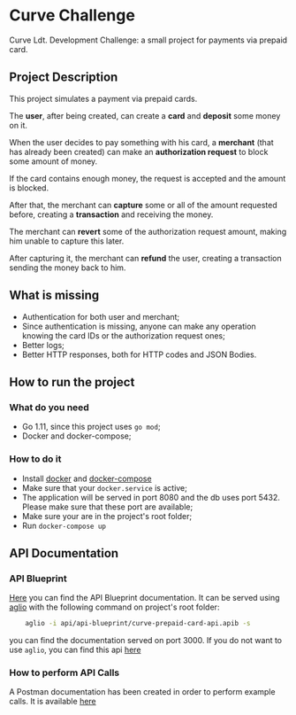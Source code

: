 # Curve Challenge
Curve Ldt. Development Challenge: a small project for payments via prepaid card.

## Project Description
This project simulates a payment via prepaid cards.

The **user**, after being created, can create a **card** and **deposit** some money on it.

When the user decides to pay something with his card, a **merchant** (that has already been created) can make an **authorization request** to block some amount of money. 

If the card contains enough money, the request is accepted and the amount is blocked.

After that, the merchant can **capture** some or all of the amount requested before, creating a **transaction** and receiving the money.

The merchant can **revert** some of the authorization request amount, making him unable to capture this later.

After capturing it, the merchant can **refund** the user, creating a transaction sending the money back to him.

## What is missing
- Authentication for both user and merchant;
- Since authentication is missing, anyone can make any operation knowing the card IDs or the authorization request ones;
- Better logs;
- Better HTTP responses, both for HTTP codes and JSON Bodies.

## How to run the project

### What do you need 
- Go 1.11, since this project uses `go mod`;
- Docker and docker-compose;

### How to do it
- Install [docker](https://www.docker.com/) and [docker-compose](https://docs.docker.com/compose/)
- Make sure that your `docker.service` is active;
- The application will be served in port 8080 and the db uses port 5432. Please make sure that these port are available;
- Make sure your are in the project's root folder;
- Run `docker-compose up`

## API Documentation

### API Blueprint
[Here](https://github.com/ferruvich/curve-prepaid-card/tree/master/api/api-blueprint) you can find the API Blueprint documentation.
It can be served using [aglio](https://www.npmjs.com/package/aglio) with the following command on project's root folder:
```sh
    aglio -i api/api-blueprint/curve-prepaid-card-api.apib -s
```
you can find the documentation served on port 3000.
If you do not want to use `aglio`, you can find this api [here](https://curveprepaidcard.docs.apiary.io/#)

### How to perform API Calls 
A Postman documentation has been created in order to perform example calls. It is available [here](https://github.com/ferruvich/curve-prepaid-card/tree/master/api/postman-collection)